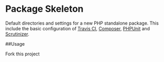 # Package Skeleton

Default directories and settings for a new PHP standalone package. This include the basic configuration of [Travis CI](https://travis-ci.org/), [Composer](https://getcomposer.org/), [PHPUnit](https://phpunit.de/) and [Scrutinizer](https://scrutinizer-ci.com/).

##Usage

Fork this project
